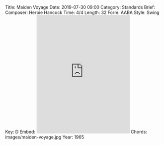 Title: Maiden Voyage
Date: 2019-07-30 09:00
Category: Standards
Brief:
Composer: Herbie Hancock
Time: 4/4
Length: 32
Form: AABA
Style: Swing
Key: D
Embed: <iframe src="https://open.spotify.com/embed/playlist/2IFY8uNgyGWML5WAAOzae7" width="300" height="380" frameborder="0" allowtransparency="true" allow="encrypted-media"></iframe>
Chords: images/maiden-voyage.jpg
Year: 1965
